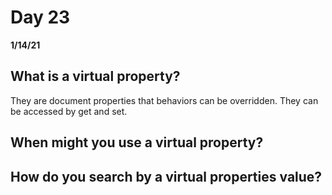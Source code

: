 # Day 23
__1/14/21__

## What is a virtual property?
They are document properties that behaviors can be overridden. They can be accessed by get and set.
## When might you use a virtual property?

## How do you search by a virtual properties value?

